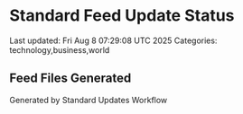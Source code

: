 # Standard Feed Update Status
Last updated: Fri Aug  8 07:29:08 UTC 2025
Categories: technology,business,world

## Feed Files Generated

Generated by Standard Updates Workflow
